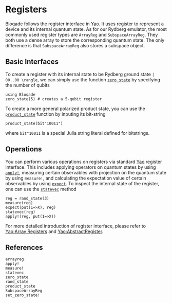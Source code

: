 # Registers

Bloqade follows the register interface in [Yao](https://yaoquantum.org). It uses register to 
represent a device and its internal quantum state.
As for our Rydberg emulator, the most commonly used register types are `ArrayReg`
and `SubspaceArrayReg`. They both use a dense array to store
the corresponding quantum state. The only difference is that `SubspaceArrayReg` also stores
a subspace object.

## Basic Interfaces


To create a register with its internal state to be Rydberg ground state ``| 00..00 \rangle``, we can simply use 
the function [`zero_state`](@ref) by specifying the number of qubits

```@repl registers
using Bloqade
zero_state(5) # creates a 5-qubit register
```

To create a more general polarized product state, you can use the [`product_state`](@ref) function by inputing its bit-string

```@repl registers
product_state(bit"10011")
```
where `bit"10011` is a special Julia string literal defined for bitstrings.



## Operations

You can perform various operations on registers via standard [Yao](https://yaoquantum.org)
register interface. This includes applying operators on quantum 
states by using [`apply!`](@ref), measuring certain observables with 
projection on the quantum state by using `measure!`, and
calculating the expectation value of certain observables by using 
[`expect`](@ref). To inspect the internal state of the register, one 
can use the [`statevec`](@ref) method


```@repl registers
reg = rand_state(3)
measure(reg)
expect(put(1=>X), reg)
statevec(reg)
apply!(reg, put(1=>X))
```

For more detailed introduction of register interface, please
refer to [Yao:Array Registers](https://docs.yaoquantum.org/dev/man/array_registers.html) and [Yao:AbstractRegister](https://docs.yaoquantum.org/dev/man/registers.html).


## References

```@docs
arrayreg
apply!
measure!
statevec
zero_state
rand_state
product_state
SubspaceArrayReg
set_zero_state!
```
